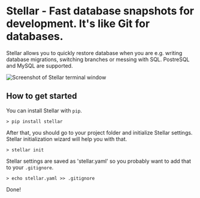 Stellar - Fast database snapshots for development. It's like Git for databases.
=======

Stellar allows you to quickly restore database when you are e.g. writing database migrations, switching branches or messing with SQL. PostreSQL and MySQL are supported.

![Screenshot of Stellar terminal window](http://imgur.com/0fXXdcx.png)

How to get started
-------

You can install Stellar with `pip`.

```> pip install stellar```

After that, you should go to your project folder and initialize Stellar settings. Stellar initialization wizard will help you with that.

```> stellar init```

Stellar settings are saved as 'stellar.yaml' so you probably want to add that to your `.gitignore`.

```> echo stellar.yaml >> .gitignore```

Done!
